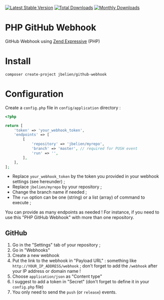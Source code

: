 [![Latest Stable Version](https://poser.pugx.org/jbelien/github-webhook/v/stable)](https://packagist.org/packages/jbelien/github-webhook)
[![Total Downloads](https://poser.pugx.org/jbelien/github-webhook/downloads)](https://packagist.org/packages/jbelien/github-webhook)
[![Monthly Downloads](https://poser.pugx.org/jbelien/github-webhook/d/monthly.png)](https://packagist.org/packages/jbelien/github-webhook)

# PHP GitHub Webhook

GitHub Webhook using [Zend Expressive](https://docs.zendframework.com/zend-expressive/) (PHP)

# Install

    composer create-project jbelien/github-webhook

# Configuration

Create a `config.php` file in `config/application` directory :

```php
<?php

return [
    'token' => 'your_webhook_token',
    'endpoints' => [
        [
            'repository' => 'jbelien/myrepo',
            'branch' => 'master', // required for PUSH event
            'run' => '',
        ],
    ],
];
```

- Replace `your_webhook_token` by the token you provided in your webhook settings (see hereunder) ;
- Replace `jbelien/myrepo` by your repository ;
- Change the branch name if needed ;
- The `run` option can be one (string) or a list (array) of command to execute ;

You can provide as many endpoints as needed ! For instance, if you need to use this "PHP GitHub Webhook" with more than one repository.

## GitHub

1. Go in the "Settings" tab of your repository ;
2. Go in "Webhooks"
3. Create a new webhook
4. Put the link to the webhook in "Payload URL" : something like `http://YOUR_IP_ADDRESS/webhook` ; don't forget to add the `/webhook` after your IP address or domain name !
5. Choose `application/json` as "Content type"
6. I suggest to add a token in "Secret" (don't forget to define it in your `config.php` file)
7. You only need to send the `push` (or `release`) events.
